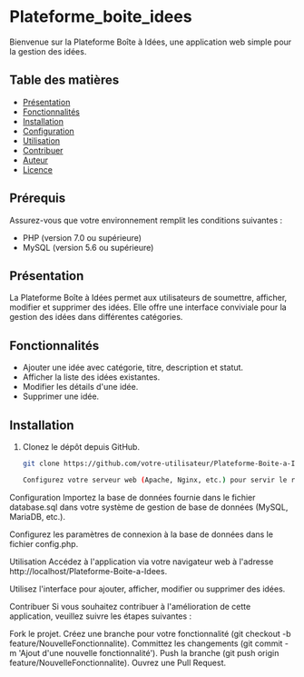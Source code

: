 # Plateforme_boite_idees


Bienvenue sur la Plateforme Boîte à Idées, une application web simple pour la gestion des idées.

## Table des matières

- [Présentation](#présentation)
- [Fonctionnalités](#CRUD)
- [Installation](#installation)
- [Configuration](#configuration)
- [Utilisation](#utilisation)
- [Contribuer](#Une_equipe)
- [Auteur](#Fatoumata)
- [Licence](#licence)

## Prérequis

Assurez-vous que votre environnement remplit les conditions suivantes :

- PHP (version 7.0 ou supérieure)
- MySQL (version 5.6 ou supérieure)

## Présentation

La Plateforme Boîte à Idées permet aux utilisateurs de soumettre, afficher, modifier et supprimer des idées. Elle offre une interface conviviale pour la gestion des idées dans différentes catégories.

## Fonctionnalités

- Ajouter une idée avec catégorie, titre, description et statut.
- Afficher la liste des idées existantes.
- Modifier les détails d'une idée.
- Supprimer une idée.

## Installation

1. Clonez le dépôt depuis GitHub.

   ```bash
   git clone https://github.com/votre-utilisateur/Plateforme-Boite-a-Idees.git

   Configurez votre serveur web (Apache, Nginx, etc.) pour servir le répertoire du projet.
Configuration
Importez la base de données fournie dans le fichier database.sql dans votre système de gestion de base de données (MySQL, MariaDB, etc.).

Configurez les paramètres de connexion à la base de données dans le fichier config.php.

Utilisation
Accédez à l'application via votre navigateur web à l'adresse http://localhost/Plateforme-Boite-a-Idees.

Utilisez l'interface pour ajouter, afficher, modifier ou supprimer des idées.

Contribuer
Si vous souhaitez contribuer à l'amélioration de cette application, veuillez suivre les étapes suivantes :

Fork le projet.
Créez une branche pour votre fonctionnalité (git checkout -b feature/NouvelleFonctionnalite).
Committez les changements (git commit -m 'Ajout d'une nouvelle fonctionnalité').
Push la branche (git push origin feature/NouvelleFonctionnalite).
Ouvrez une Pull Request.






